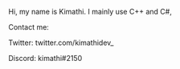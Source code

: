 Hi, my name is Kimathi. I mainly use C++ and C#,


Contact me:


Twitter: twitter.com/kimathidev_

Discord: kimathi#2150

